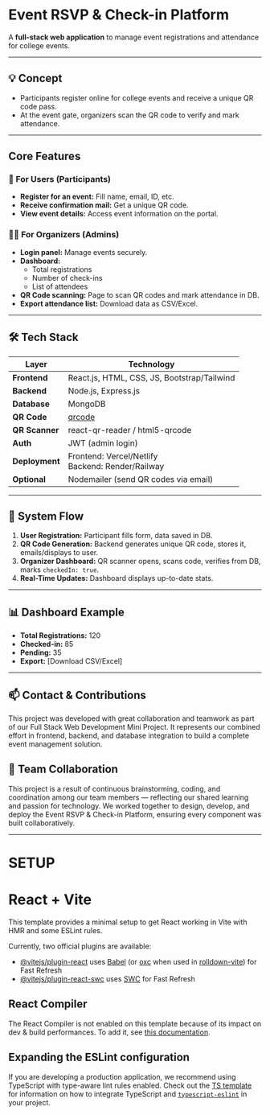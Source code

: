 # Event RSVP & Check-in Platform

A **full-stack web application** to manage event registrations and attendance for college events.

---

## 💡 **Concept**

- Participants register online for college events and receive a unique QR code pass.
- At the event gate, organizers scan the QR code to verify and mark attendance.

---

##  **Core Features**

### 👤 For Users (Participants)
- **Register for an event:** Fill name, email, ID, etc.
- **Receive confirmation mail:** Get a unique QR code.
- **View event details:** Access event information on the portal.

### 🧑‍💼 For Organizers (Admins)
- **Login panel:** Manage events securely.
- **Dashboard:**
  - Total registrations
  - Number of check-ins
  - List of attendees
- **QR Code scanning:** Page to scan QR codes and mark attendance in DB.
- **Export attendance list:** Download data as CSV/Excel.

---

## 🛠 **Tech Stack**

| Layer          | Technology                                      |
|----------------|-------------------------------------------------|
| **Frontend**   | React.js, HTML, CSS, JS, Bootstrap/Tailwind     |
| **Backend**    | Node.js, Express.js                             |
| **Database**   | MongoDB                                         |
| **QR Code**    | [qrcode](https://www.npmjs.com/package/qrcode)  |
| **QR Scanner** | react-qr-reader / html5-qrcode                  |
| **Auth**       | JWT (admin login)                               |
| **Deployment** | Frontend: Vercel/Netlify<br>Backend: Render/Railway |
| **Optional**   | Nodemailer (send QR codes via email)            |

---

## 🔄 **System Flow**

1. **User Registration:** Participant fills form, data saved in DB.
2. **QR Code Generation:** Backend generates unique QR code, stores it, emails/displays to user.
3. **Organizer Dashboard:** QR scanner opens, scans code, verifies from DB, marks `checkedIn: true`.
4. **Real-Time Updates:** Dashboard displays up-to-date stats.

---

## 📊 **Dashboard Example**

- **Total Registrations:** 120
- **Checked-in:** 85
- **Pending:** 35
- **Export:** [Download CSV/Excel]

---

## 📫 **Contact & Contributions**

This project was developed with great collaboration and teamwork as part of our Full Stack Web Development Mini Project.
It represents our combined effort in frontend, backend, and database integration to build a complete event management solution.

## 🤝 **Team Collaboration**

This project is a result of continuous brainstorming, coding, and coordination among our team members — reflecting our shared learning and passion for technology.
We worked together to design, develop, and deploy the Event RSVP & Check-in Platform, ensuring every component was built collaboratively.


---

# SETUP

# React + Vite

This template provides a minimal setup to get React working in Vite with HMR and some ESLint rules.

Currently, two official plugins are available:

- [@vitejs/plugin-react](https://github.com/vitejs/vite-plugin-react/blob/main/packages/plugin-react) uses [Babel](https://babeljs.io/) (or [oxc](https://oxc.rs) when used in [rolldown-vite](https://vite.dev/guide/rolldown)) for Fast Refresh
- [@vitejs/plugin-react-swc](https://github.com/vitejs/vite-plugin-react/blob/main/packages/plugin-react-swc) uses [SWC](https://swc.rs/) for Fast Refresh

## React Compiler

The React Compiler is not enabled on this template because of its impact on dev & build performances. To add it, see [this documentation](https://react.dev/learn/react-compiler/installation).

## Expanding the ESLint configuration

If you are developing a production application, we recommend using TypeScript with type-aware lint rules enabled. Check out the [TS template](https://github.com/vitejs/vite/tree/main/packages/create-vite/template-react-ts) for information on how to integrate TypeScript and [`typescript-eslint`](https://typescript-eslint.io) in your project.
